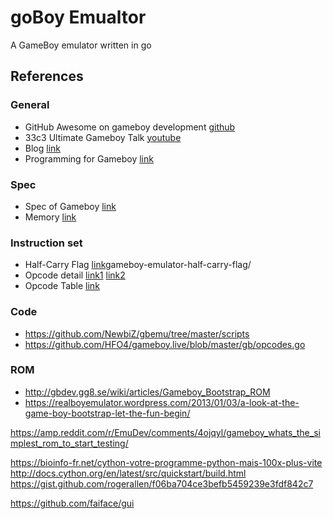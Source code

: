 #  goBoy Emualtor

A GameBoy emulator written in go

## References

### General
* GitHub Awesome on gameboy development [github](https://github.com/gbdev/awesome-gbdev)
* 33c3 Ultimate Gameboy Talk [youtube](https://www.youtube.com/watch?v=HyzD8pNlpwI)
* Blog [link](https://blog.rekawek.eu/2017/02/09/coffee-gb/)
* Programming for Gameboy [link](https://glitchcity.info/wiki/GB_Programming)

### Spec
* Spec of Gameboy [link](https://problemkaputt.de/pandocs.htm)
* Memory [link](http://gameboy.mongenel.com/dmg/asmmemmap.html)

### Instruction set
* Half-Carry Flag [link](https://robdor.com/2016/08/10/)gameboy-emulator-half-carry-flag/  
* Opcode detail [link1](http://devrs.com/gb/files/GBCPU_Instr.html) [link2](http://devrs.com/gb/files/opcodes.html)
* Opcode Table [link](http://www.pastraiser.com/cpu/gameboy/gameboy_opcodes.html)

### Code
* https://github.com/NewbiZ/gbemu/tree/master/scripts
* https://github.com/HFO4/gameboy.live/blob/master/gb/opcodes.go

### ROM
* http://gbdev.gg8.se/wiki/articles/Gameboy_Bootstrap_ROM
* https://realboyemulator.wordpress.com/2013/01/03/a-look-at-the-game-boy-bootstrap-let-the-fun-begin/


https://amp.reddit.com/r/EmuDev/comments/4ojqyl/gameboy_whats_the_simplest_rom_to_start_testing/


https://bioinfo-fr.net/cython-votre-programme-python-mais-100x-plus-vite
http://docs.cython.org/en/latest/src/quickstart/build.html
https://gist.github.com/rogerallen/f06ba704ce3befb5459239e3fdf842c7

https://github.com/faiface/gui